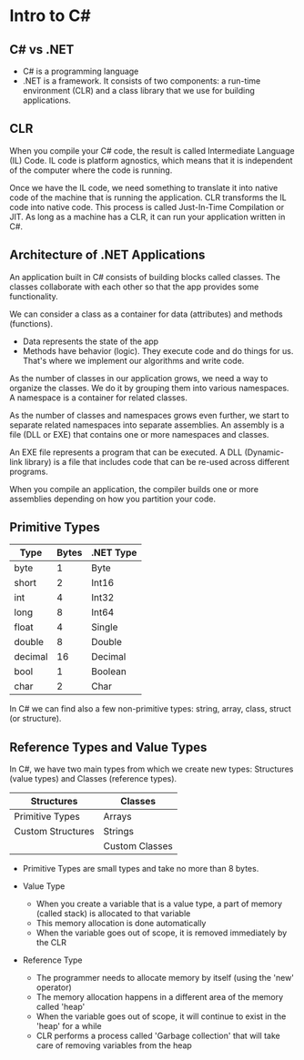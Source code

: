 # Intro to C#

## C# vs .NET

- C# is a programming language
- .NET is a framework. It consists of two components: a run-time environment (CLR) and a class library that we use for building applications.


## CLR

When you compile your C# code, the result is called Intermediate Language (IL) Code. 
IL code is platform agnostics, which means that it is independent of the computer where the code is running.

Once we have the IL code, we need something to translate it into native code of the machine that is running the application.
CLR transforms the IL code into native code. This process is called Just-In-Time Compilation or JIT.
As long as a machine has a CLR, it can run your application written in C#. 


## Architecture of .NET Applications 

An application built in C# consists of building blocks called classes.
The classes collaborate with each other so that the app provides some functionality.

We can consider a class as a container for data (attributes) and methods (functions).
- Data represents the state of the app
- Methods have behavior (logic). They execute code and do things for us. That's where we implement our algorithms and write code.

As the number of classes in our application grows, we need a way to organize the classes. 
We do it by grouping them into various namespaces. A namespace is a container for related classes. 

As the number of classes and namespaces grows even further, we start to separate related namespaces into separate assemblies.
An assembly is a file (DLL or EXE) that contains one or more namespaces and classes. 

An EXE file represents a program that can be executed. 
A DLL (Dynamic-link library) is a file that includes code that can be re-used across different programs.

When you compile an application, the compiler builds one or more assemblies depending on how you partition your code.


## Primitive Types 

Type	  |  Bytes	 | .NET Type  |
----------|----------|------------|
byte	  |    1	 |  Byte      |
short	  |    2	 |  Int16     |
int	      |    4	 |  Int32     |
long	  |    8	 |  Int64     |
float	  |    4	 |  Single    |
double	  |    8	 |  Double    |
decimal	  |   16	 |  Decimal   |
bool	  |    1	 |  Boolean   |
char	  |    2	 |  Char      |

In C# we can find also a few non-primitive types: string, array, class, struct (or structure).


## Reference Types and Value Types

In C#, we have two main types from which we create new types: Structures (value types) and Classes (reference types).

Structures	          |    Classes	         |
----------------------|----------------------|
Primitive Types	      |    Arrays	         |
Custom Structures	  |    Strings           |
                      |    Custom Classes    |

- Primitive Types are small types and take no more than 8 bytes.

* Value Type
    - When you create a variable that is a value type, a part of memory (called stack) is allocated to that variable
    - This memory allocation is done automatically
    - When the variable goes out of scope, it is removed immediately by the CLR

* Reference Type
    - The programmer needs to allocate memory by itself (using the 'new' operator)
    - The memory allocation happens in a different area of the memory called 'heap'
    - When the variable goes out of scope, it will continue to exist in the 'heap' for a while
    - CLR performs a process called 'Garbage collection' that will take care of removing variables from the heap 